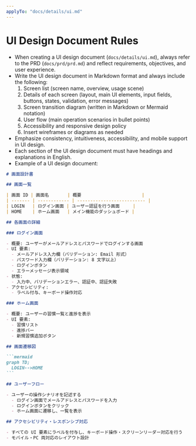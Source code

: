 ```yaml
---
applyTo: "docs/details/ui.md"
---
```


# UI Design Document Rules

- When creating a UI design document (`docs/details/ui.md`), always refer to the PRD (`docs/prd/prd.md`) and reflect requirements, objectives, and user experience.
- Write the UI design document in Markdown format and always include the following:
  1. Screen list (screen name, overview, usage scene)
  2. Details of each screen (layout, main UI elements, input fields, buttons, states, validation, error messages)
  3. Screen transition diagram (written in Markdown or Mermaid notation)
  4. User flow (main operation scenarios in bullet points)
  5. Accessibility and responsive design policy
  6. Insert wireframes or diagrams as needed
- Emphasize consistency, intuitiveness, accessibility, and mobile support in UI design.
- Each section of the UI design document must have headings and explanations in English.
- Example of a UI design document:

````markdown
# 画面設計書

## 画面一覧

| 画面 ID | 画面名       | 概要                       |
| ------- | ------------ | -------------------------- |
| LOGIN   | ログイン画面 | ユーザー認証を行う画面     |
| HOME    | ホーム画面   | メイン機能のダッシュボード |

## 各画面の詳細

### ログイン画面

- 概要: ユーザーがメールアドレスとパスワードでログインする画面
- UI 要素:
  - メールアドレス入力欄（バリデーション: Email 形式）
  - パスワード入力欄（バリデーション: 8 文字以上）
  - ログインボタン
  - エラーメッセージ表示領域
- 状態:
  - 入力中、バリデーションエラー、認証中、認証失敗
- アクセシビリティ:
  - ラベル付与、キーボード操作対応

### ホーム画面

- 概要: ユーザーの習慣一覧と進捗を表示
- UI 要素:
  - 習慣リスト
  - 進捗バー
  - 新規習慣追加ボタン

## 画面遷移図

```mermaid
graph TD;
  LOGIN-->HOME
```

## ユーザーフロー

- ユーザーの操作シナリオを記述する
  - ログイン画面でメールアドレスとパスワードを入力
  - ログインボタンをクリック
  - ホーム画面に遷移し、一覧を表示

## アクセシビリティ・レスポンシブ対応

- すべての UI 要素にラベルを付与し、キーボード操作・スクリーンリーダー対応を行う
- モバイル・PC 両対応のレイアウト設計
````
